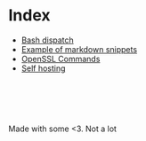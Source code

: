 # Index

- [Bash dispatch](bash-dispatch.md)
- [Example of markdown snippets](markdown.md)
- [OpenSSL Commands](openssl-commands.md)
- [Self hosting](self-hosting.md)


#  &nbsp;
<!-- This ~~will be eventually~~ is generated. -->
Made with some <3. Not a lot